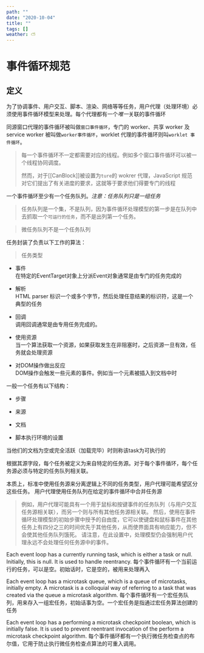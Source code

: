 ```yaml
---
path: ""
date: "2020-10-04"
title: ""
tags: []
weather: ⛅
---
```


# 事件循环规范

## 定义

为了协调事件、用户交互、脚本、渲染、网络等等任务，用户代理（处理环境）必须使用事件循环模型来处理。每个代理都有一个*唯一*关联的事件循环

同源窗口代理的事件循环被叫做`窗口事件循环`，专门的 worker、共享 worker 及 service worker 被叫做`worker事件循环`，worklet 代理的事件循环则叫`worklet 事件循环`。

> 每一个事件循环不一定都需要对应的线程。例如多个窗口事件循环可以被一个线程协同调度。
>
> 然而，对于\[\[CanBlock\]\]被设置为`ture`的 wokrer 代理，JavaScript 规范 对它们提出了有关进度的要求，这就等于要求他们得要专门的线程

一个事件循环至少有一个任务队列。_注意：任务队列只是一组任务_

> 任务队列是一个集，不是队列，因为事件循环处理模型的第一步是在队列中去抓取一个`可运行的任务`，而不是出列第一个任务。  

> 微任务队列不是一个任务队列

任务封装了负责以下工作的算法：
>任务类型

- 事件  
    在特定的EventTarget对象上分派Event对象通常是由专门的任务完成的

- 解析  
    HTML parser 标识一个或多个字节，然后处理任意结果的标识符，这是一个典型的任务

- 回调  
    调用回调通常是由专用任务完成的。

- 使用资源  
    当一个算法获取一个资源，如果获取发生在非阻塞时，之后资源一旦有效，任务就会处理资源

- 对DOM操作做出反应  
    DOM操作会触发一些元素的事件。例如当一个元素被插入到文档中时

一般一个任务有以下结构：

- 步骤  

- 来源  

- 文档  

- 脚本执行环境的设置  

当他们的文档为空或完全活跃（加载完毕）时则称该task为可执行的

根据其源字段，每个任务被定义为来自特定的任务源。对于每个事件循环，每个任务源必须与特定的任务队列相关联。

本质上，标准中使用任务源来分离逻辑上不同的任务类型，用户代理可能希望区分这些任务。 用户代理使用任务队列在给定的事件循环中合并任务源

>例如，用户代理可能具有一个用于鼠标和按键事件的任务队列（与用户交互任务源相关联），而另一个则与所有其他任务源相关联。 然后，使用在事件循环处理模型的初始步骤中授予的自由度，它可以使键盘和鼠标事件在其他任务上有四分之三的时间优先于其他任务，从而使界面具有响应能力，但不会使其他任务队列饿死。 请注意，在此设置中，处理模型仍会强制用户代理永远不会处理任何任务源中的事件。

Each event loop has a currently running task, which is either a task or null. Initially, this is null. It is used to handle reentrancy.
每个事件循环有一个当前运行的任务，可以是空。初始话时，它是空的，被用来处理再入

Each event loop has a microtask queue, which is a queue of microtasks, initially empty. A microtask is a colloquial way of referring to a task that was created via the queue a microtask algorithm.
每个事件循环有一个宏任务队列，用来存入一组宏任务，初始话事为空。一个宏任务是指通过宏任务算法创建的任务

Each event loop has a performing a microtask checkpoint boolean, which is initially false. It is used to prevent reentrant invocation of the perform a microtask checkpoint algorithm.
每个事件循环都有一个执行微任务检查点的布尔值，它用于防止执行微任务检查点算法的可重入调用。

